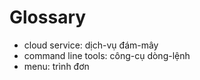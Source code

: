 # Glossary

- cloud service: dịch-vụ đám-mây
- command line tools: công-cụ dòng-lệnh
- menu: trình đơn